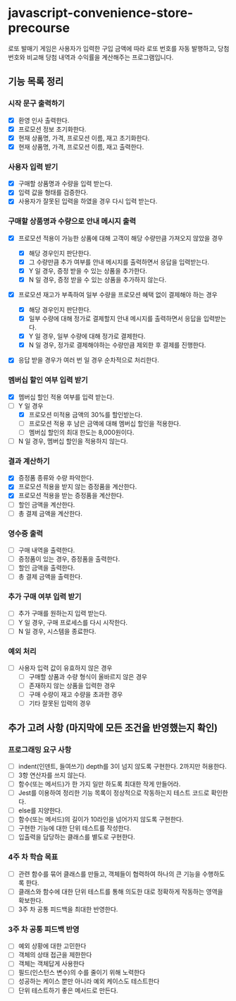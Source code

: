 # javascript-convenience-store-precourse

로또 발매기 게임은 사용자가 입력한 구입 금액에 따라 로또 번호를 자동 발행하고, 당첨 번호와 비교해 당첨 내역과 수익률을 계산해주는 프로그램입니다.

## 기능 목록 정리

### 시작 문구 출력하기

- [x] 환영 인사 출력한다.
- [x] 프로모션 정보 초기화한다.
- [x] 현재 상품명, 가격, 프로모션 이름, 재고 초기화한다.
- [x] 현재 상품명, 가격, 프로모션 이름, 재고 출력한다.

### 사용자 입력 받기

- [x] 구매할 상품명과 수량을 입력 받는다.
- [x] 입력 값을 형태를 검증한다.
- [x] 사용자가 잘못된 입력을 하였을 경우 다시 입력 받는다.

### 구매할 상품명과 수량으로 안내 메시지 출력

- [x] 프로모션 적용이 가능한 상품에 대해 고객이 해당 수량만큼 가져오지 않았을 경우
  - [x] 해당 경우인지 판단한다.
  - [x] 그 수량만큼 추가 여부를 안내 메시지를 출력하면서 응답을 입력받는다.
  - [x] Y 일 경우, 증정 받을 수 있는 상품을 추가한다.
  - [x] N 일 경우, 증정 받을 수 있는 상품을 추가하지 않는다.
- [x] 프로모션 재고가 부족하여 일부 수량을 프로모션 혜택 없이 결제해야 하는 경우

  - [x] 해당 경우인지 판단한다.
  - [x] 일부 수량에 대해 정가로 결제할지 안내 메시지를 출력하면서 응답을 입력받는다.
  - [x] Y 일 경우, 일부 수량에 대해 정가로 결제한다.
  - [x] N 일 경우, 정가로 결제해야하는 수량만큼 제외한 후 결제를 진행한다.

- [x] 응답 받을 경우가 여러 번 일 경우 순차적으로 처리한다.

### 멤버십 할인 여부 입력 받기

- [x] 멤버십 할인 적용 여부를 입력 받는다.
- [ ] Y 일 경우
  - [x] 프로모션 미적용 금액의 30%를 할인받는다.
  - [ ] 프로모션 적용 후 남은 금액에 대해 멤버십 할인을 적용한다.
  - [ ] 멤버십 할인의 최대 한도는 8,000원이다.
- [ ] N 일 경우, 멤버십 할인을 적용하지 않는다.

### 결과 계산하기

- [x] 증정품 종류와 수량 파악한다.
- [x] 프로모션 적용을 받지 않는 증정품을 계산한다.
- [x] 프로모션 적용을 받는 증정품을 계산한다.
- [ ] 할인 금액을 계산한다.
- [ ] 총 결제 금액을 계산한다.

### 영수증 출력

- [ ] 구매 내역을 출력한다.
- [ ] 증정품이 있는 경우, 증정품을 출력한다.
- [ ] 할인 금액을 출력한다.
- [ ] 총 결제 금액을 출력한다.

### 추가 구매 여부 입력 받기

- [ ] 추가 구매를 원하는지 입력 받는다.
- [ ] Y 일 경우, 구매 프로세스를 다시 시작한다.
- [ ] N 일 경우, 시스템을 종료한다.

### 예외 처리

- [ ] 사용자 입력 값이 유효하지 않은 경우
  - [ ] 구매할 상품과 수량 형식이 올바르지 않은 경우
  - [ ] 존재하지 않는 상품을 입력한 경우
  - [ ] 구매 수량이 재고 수량을 초과한 경우
  - [ ] 기타 잘못된 입력의 경우

## 추가 고려 사항 (마지막에 모든 조건을 반영했는지 확인)

### 프로그래밍 요구 사항

- [ ] indent(인덴트, 들여쓰기) depth를 3이 넘지 않도록 구현한다. 2까지만 허용한다.
- [ ] 3항 연산자를 쓰지 않는다.
- [ ] 함수(또는 메서드)가 한 가지 일만 하도록 최대한 작게 만들어라.
- [ ] Jest를 이용하여 정리한 기능 목록이 정상적으로 작동하는지 테스트 코드로 확인한다.
- [ ] else를 지양한다.
- [ ] 함수(또는 메서드)의 길이가 10라인을 넘어가지 않도록 구현한다.
- [ ] 구현한 기능에 대한 단위 테스트를 작성한다.
- [ ] 입출력을 담당하는 클래스를 별도로 구현한다.

### 4주 차 학습 목표

- [ ] 관련 함수를 묶어 클래스를 만들고, 객체들이 협력하여 하나의 큰 기능을 수행하도록 한다.
- [ ] 클래스와 함수에 대한 단위 테스트를 통해 의도한 대로 정확하게 작동하는 영역을 확보한다.
- [ ] 3주 차 공통 피드백을 최대한 반영한다.

### 3주 차 공통 피드백 반영

- [ ] 예외 상황에 대한 고민한다
- [ ] 객체의 상태 접근을 제한한다
- [ ] 객체는 객체답게 사용한다
- [ ] 필드(인스턴스 변수)의 수를 줄이기 위해 노력한다
- [ ] 성공하는 케이스 뿐만 아니라 예외 케이스도 테스트한다
- [ ] 단위 테스트하기 좋은 메서드로 만든다.

